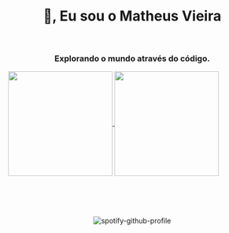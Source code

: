 
<h1 align="center">👋, Eu sou o Matheus Vieira</h1>

<br />

<h3 align="center">Explorando o mundo através do código.</h3>

<a href="https://github.com/anuraghazra/github-readme-stats">
  <img height=212 align="center" src="https://github-readme-stats.vercel.app/api/top-langs/?username=MatheusPCV&layout=donut&count_private=true&theme=dracula" />
</a>
<a href="https://gist.github.com/Yizack/bbfce31e0217a3689c8d961a356cb10d/">
  <img height=212 align="center" src="https://github-readme-stats.vercel.app/api?username=MatheusPCV&count_private=true&theme=dracula&rank_icon=github" />
</a>

<br />
<br />
<br />
<br />
<br />

<div align="center">
  
![spotify-github-profile](https://spotify-github-profile.vercel.app/api/view.svg?uid=31lsak33q5sgqq2ydyvfagv3qhke&redirect=true][https://spotify-github-profile.vercel.app/api/view.svg?uid=31lsak33q5sgqq2ydyvfagv3qhke&cover_image=true&theme=default&show_offline=true&background_color=121212&interchange=false)



</div>
